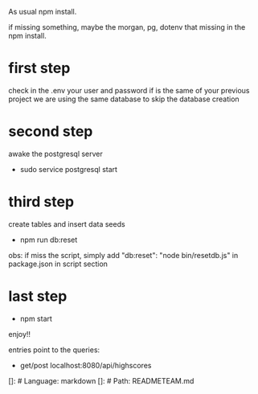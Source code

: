 As usual npm install.

if missing something, maybe the morgan, pg, dotenv that missing in the npm install.


# first step 
check in the .env your user and password if is the same of your previous project
we are using the same database to skip the database creation

# second step

awake the postgresql server

* sudo service postgresql start

# third step

create tables and insert data seeds

* npm run db:reset

obs: if miss the script, simply add
"db:reset": "node bin/resetdb.js" 
in package.json in script section

# last step

* npm start

enjoy!!

entries point to the queries:
* get/post
localhost:8080/api/highscores






[]: # Language: markdown
[]: # Path: READMETEAM.md
